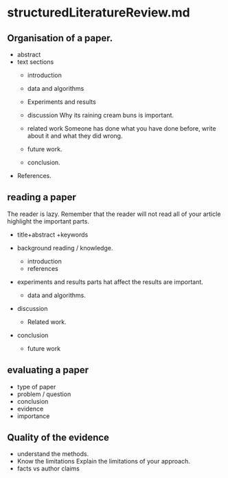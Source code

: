 structuredLiteratureReview.md
======

## Organisation of a paper. 
* abstract
* text sections
    * introduction
    * data and algorithms
    * Experiments and results
    * discussion
Why its raining cream buns is important. 
    * related work
Someone has done what you have done before, write about it and what they did
wrong. 

    * future work.
    * conclusion.
* References.

## reading a paper
The reader is lazy. Remember that the reader will not read all of your article
highlight the important parts. 

* title+abstract +keywords
* background reading / knowledge. 
	* introduction
	* references
* experiments and results
parts hat affect the results are important. 

	* data and algorithms. 
* discussion
	* Related work.
* conclusion
	* future work

## evaluating a paper
* type of paper
* problem / question
* conclusion
* evidence
* importance

## Quality of the evidence
* understand the methods. 
* Know the limitations
Explain the limitations of your approach. 
* facts vs author claims 



